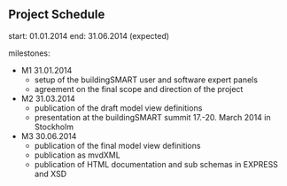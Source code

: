 ## Project Schedule

start: 01.01.2014
end: 31.06.2014 (expected)

milestones:
- M1 31.01.2014
  - setup of the buildingSMART user and software expert panels
  - agreement on the final scope and direction of the project
- M2 31.03.2014
  - publication of the draft model view definitions
  - presentation at the buildingSMART summit 17.-20. March 2014 in Stockholm
- M3 30.06.2014
  - publication of the final model view definitions
  - publication as mvdXML
  - publication of HTML documentation and sub schemas in EXPRESS and XSD
